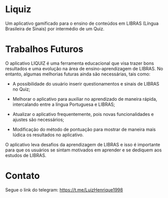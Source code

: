 # Liquiz

Um aplicativo gamificado para o ensino de conteúdos em LIBRAS (Língua Brasileira de Sinais) por intermédio de um Quiz.


# Trabalhos Futuros

O aplicativo LIQUIZ é uma ferramenta educacional que visa trazer bons resultados e uma evolução na área de ensino-aprendizagem de LIBRAS. No entanto, algumas melhorias  futuras ainda são necessárias, tais como:

 - A possibilidade do usuário inserir questionamentos e sinais de LIBRAS no Quiz;

 - Melhorar o aplicativo para auxiliar no aprendizado de maneira rápida, intercalando entre a língua Portuguesa e LIBRAS;

 - Atualizar o aplicativo frequentemente, pois novas funcionalidades e ajustes são necessários;

 - Modificação do método de  pontuação para mostrar de maneira mais lúdica os resultados no aplicativo.

O aplicativo leva desafios da aprendizagem de LIBRAS e isso é importante para que os usuários se sintam motivados em aprender e se dediquem aos estudos de LIBRAS. 



# Contato

Segue o link do telegram: https://t.me/LuizHenrique1998

